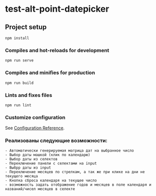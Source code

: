 # test-alt-point-datepicker

## Project setup
```
npm install
```

### Compiles and hot-reloads for development
```
npm run serve
```

### Compiles and minifies for production
```
npm run build
```

### Lints and fixes files
```
npm run lint
```

### Customize configuration
See [Configuration Reference](https://cli.vuejs.org/config/).

### Реализованы следующие возможности:
```
- Автоматически генерируемая матрица дат на выбранное число
- Выбор даты машкой (клик по календарю)
- Выбор даты из селектов
- Переключение панели с селектами на input
- Выбрр даты из input
- Переключение месяцев по стрелкам, а так же при клике на дни не текущего месяца
- Кнопка сброса календаря на текущее число
- возможность задать отображение годов и месяцев в поле календаря и названий/чисел месяцев в селекте
```
